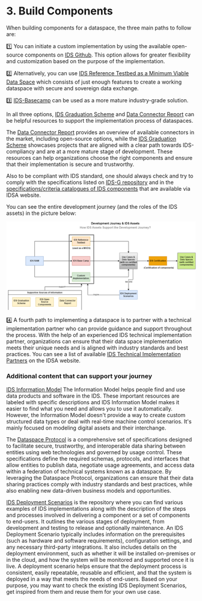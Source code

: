 # 3. Build Components
When building components for a dataspace, the three main paths to follow are:

:one: You can initiate a custom implementation by using the available open-source components on [IDS Github](https://github.com/International-Data-Spaces-Association/idsa/blob/main/overview_repositories.md). This option allows for greater flexibility and customization based on the purpose of the implementation.

:two: Alternatively, you can use [IDS Reference Testbed as a Minimum Viable Data Space](https://github.com/International-Data-Spaces-Association/IDS-testbed/blob/master/minimum-viable-data-space/MVDS.md) which consists of just enough features to create a working dataspace with secure and sovereign data exchange. 

:three: [IDS-Basecamp](https://github.com/International-Data-Spaces-Association/IDS-BaseCamp) can be used as a more mature industry-grade solution.

In all three options, [IDS Graduation Scheme](https://github.com/International-Data-Spaces-Association/idsa/blob/main/graduation_scheme/Projects.md) and [Data Connector Report](https://internationaldataspaces.org/data-connector-report/) can be helpful resources to support the implementation process of dataspaces. 

The [Data Connector Report](https://internationaldataspaces.org/data-connector-report/) provides an overview of available connectors in the market, including open-source options, while the [IDS Graduation Scheme](https://github.com/International-Data-Spaces-Association/idsa/blob/main/graduation_scheme/Projects.md) showcases projects that are aligned with a clear path towards IDS-compliancy and are at a more mature stage of development. These resources can help organizations choose the right components and ensure that their implementation is secure and trustworthy.

Also to be compliant with IDS standard, one should always check and try to comply with the specifications listed on [IDS-G repository](https://github.com/International-Data-Spaces-Association/IDS-G) and in the [specifications/criteria catalogues of IDS components](https://internationaldataspaces.org/publications/white-papers/) that are available via IDSA website.

You can see the entire development journey (and the roles of the IDS assets) in the picture below: 


![](https://github.com/International-Data-Spaces-Association/IDS-Deployment-Scenarios/blob/a87492b2b420658b336bc2f36e8fab6109de4f1c/images/development-journey-and-IDS-Assets.png)



4️⃣ A fourth path to implementing a dataspace is to partner with a technical implementation partner who can provide guidance and support throughout the process. With the help of an experienced IDS technical implementation partner, organizations can ensure that their data space implementation meets their unique needs and is aligned with industry standards and best practices. You can see a list of available [IDS Technical Implementation Partners](https://internationaldataspaces.org/adopt/implementation-partners/) on the IDSA website.


### Additional content that can support your journey
[IDS Information Model](https://github.com/International-Data-Spaces-Association/InformationModel)
The Information Model helps people find and use data products and software in the IDS. These important resources are labeled with specific descriptions and IDS Information Model makes it easier to find what you need and allows you to use it automatically. However, the Information Model doesn't provide a way to create custom structured data types or deal with real-time machine control scenarios. It's mainly focused on modeling digital assets and their interchange. 

The [Dataspace Protocol](https://github.com/International-Data-Spaces-Association/ids-specification) is a comprehensive set of specifications designed to facilitate secure, trustworthy, and interoperable data sharing between entities using web technologies and governed by usage control. These specifications define the required schemas, protocols, and interfaces that allow entities to publish data, negotiate usage agreements, and access data within a federation of technical systems known as a dataspace. By leveraging the Dataspace Protocol, organizations can ensure that their data sharing practices comply with industry standards and best practices, while also enabling new data-driven business models and opportunities.

[IDS Deployment Scenarios](https://github.com/International-Data-Spaces-Association/IDS-Deployment-Scenarios) is the repository where you can find various examples of IDS implementations along with the description of the steps and processes involved in delivering a component or a set of components to end-users. It outlines the various stages of deployment, from development and testing to release and optionally maintenance. An IDS Deployment Scenario typically includes information on the prerequisites (such as hardware and software requirements), configuration settings, and any necessary third-party integrations. It also includes details on the deployment environment, such as whether it will be installed on-premises or in the cloud, and how the system will be monitored and supported once it is live. A deployment scenario helps ensure that the deployment process is consistent, easily repeatable, reusable and efficient, and that the system is deployed in a way that meets the needs of end-users. Based on your purpose, you may want to check the existing IDS Deployment Scenarios, get inspired from them and reuse them for your own use case.

